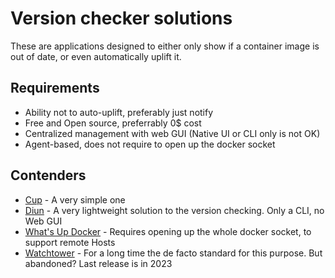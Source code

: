# Version checker solutions

These are applications designed to either only show if a container image is out of date, or even automatically uplift it.

## Requirements

- Ability not to auto-uplift, preferably just notify
- Free and Open source, preferrably 0$ cost
- Centralized management with web GUI (Native UI or CLI only is not OK)
- Agent-based, does not require to open up the docker socket

## Contenders

- [Cup](https://github.com/sergi0g/cup) - A very simple one
- [Diun](https://crazymax.dev/diun/) - A very lightweight solution to the version checking. Only a CLI, no Web GUI
- [What's Up Docker](https://github.com/getwud/wud) - Requires opening up the whole docker socket, to support remote Hosts
- [Watchtower](https://containrrr.dev/watchtower/) - For a long time the de facto standard for this purpose. But abandoned? Last release is in 2023
